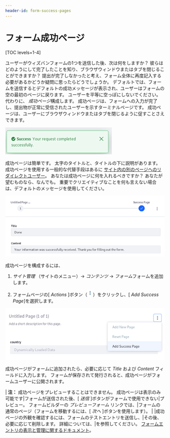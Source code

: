 ```yaml
---
header-id: form-success-pages
---
```


# フォーム成功ページ

[TOC levels=1-4]

ユーザーがウィズバンフォームの1つを送信した後、次は何をしますか？ 彼らはどのようにして完了したことを知り、ブラウザウィンドウまたはタブを閉じることができますか？ 提出が完了しなかったと考え、フォーム全体に再度記入する必要があるかどうか疑問に思ったらどうでしょうか。 デフォルトでは、フォームを送信するとデフォルトの成功メッセージが表示され、ユーザーはフォームの空の最初のページに戻ります。 ユーザーを平等に空っぽにしないでください。 代わりに、 *成功ページ*構成します。 成功ページは、フォームへの入力が完了し、提出物が正常に受信されたユーザーを示すターミナルページです。 成功ページは、ユーザーにブラウザウィンドウまたはタブを閉じるように促すことさえできます。

![図1：デフォルトの成功メッセージは、リクエストが正常に完了するとユーザーに警告します。](../../images/your-request-completed-successfully.png)

成功ページは簡単です。 太字のタイトルと、タイトルの下に説明があります。 成功ページを使用する一般的な代替手段はあるに [サイト内の別のページへのリダイレクトユーザー](/docs/7-1/user/-/knowledge_base/u/redirecting-users)。 あなたは成功ページに何を入れるべきですか？ あなたが望むものなら、なんでも。 重要でクリエイティブなことを何も言えない場合は、デフォルトのメッセージを使用してください。

![図2：他に何も言えない場合のデフォルトの成功ページメッセージがあります。](../../images/forms-success-page-default.png)

成功ページを構成するには、

1.  *サイト管理* （サイトのメニュー）→ *コンテンツ* → *フォーム*フォームを追加します。

2.  フォームページの[ *Actions* ]ボタン（![Actions](../../images/icon-actions.png)）をクリックし、[ *Add Success Page*]を選択します。

![図3：フォームページの編集メニューを使用して成功ページを追加します。](../../images/forms-success-page-add.png)

成功ページがフォームに追加されたら、必要に応じて *Title* および *Content* フィールドに入力します。 フォームが保存されて発行されると、成功ページがフォームユーザーに公開されます。

| **注：** 成功ページをプレビューすることはできません。 成功ページは表示のみ可能です|フォームが送信された後、[ *送信* ]ボタンがフォームで使用できない|プレビュー。 フォームビルダーの *プレビューフォーム* リンクでは、|フォームの通常のページ（フォームを移動するには、[ *次へ* ]ボタンを使用します）。 | |成功ページの外観を確認するには、フォームのテストエントリを送信し、|その後、必要に応じて削除します。 詳細については、|を参照してください。 [フォームエントリの表示と管理に関するドキュメント](/docs/7-1/user/-/knowledge_base/u/managing-form-entries#viewing-form-entries)。
